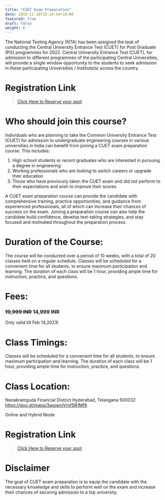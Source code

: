 ```yaml
---
title: "CUET Exam Preparation"
date: 2018-11-28T15:14:54+10:00
featured: true
draft: false
weight: 6
---
```

The National Testing Agency (NTA) has been assigned the task of conducting the Central University Entrance Test (CUET) for Post Graduate (PG) programmes for 2022. Central University Entrance Test (CUET), for admission to different programmes of the participating Central Universities, will provide a single window opportunity to the students to seek admission in these participating Universities / Institute(s) across the country.

# Registration Link
>[Click Here to Reserve your spot](https://wa.me/918919321064?text=I%20am%20interested%20in%20CUET%20Exam%20Preparation)


# Who should join this course?
Individuals who are planning to take the Common University Entrance Test (CUET) for admission to undergraduate engineering courses in various universities in India can benefit from joining a CUET exam preparation course. This includes:
1) High school students or recent graduates who are interested in pursuing a degree in engineering
2) Working professionals who are looking to switch careers or upgrade their education
3) Those who have previously taken the CUET exam and did not perform to their expectations and wish to improve their scores

A CUET exam preparation course can provide the candidate with comprehensive training, practice opportunities, and guidance from experienced professionals, all of which can increase their chances of success on the exam. Joining a preparation course can also help the candidate build confidence, develop test-taking strategies, and stay focused and motivated throughout the preparation process.

# Duration of the Course:
The course will be conducted over a period of 10 weeks, with a total of 20 classes held on a regular schedule. Classes will be scheduled for a convenient time for all students, to ensure maximum participation and learning. The duration of each class will be 1 hour, providing ample time for instruction, practice, and questions.

# Fees:
### ~~19,999 INR~~ **14,999 INR** 
Only valid till Feb 14,2023!

# Class Timings:
Classes will be scheduled for a convenient time for all students, to ensure maximum participation and learning. The duration of each class will be 1 hour, providing ample time for instruction, practice, and questions. 

# Class Location:
Nanakramguda
Financial District
Hyderabad, Telangana 500032
https://goo.gl/maps/3axoeniVrnfSR1Mf8

Online and Hybrid Mode

# Registration Link
>[Click Here to Reserve your spot](https://wa.me/918919321064?text=I%20am%20interested%20in%20CUET%20Exam%20Preparation)


# Disclaimer
The goal of CUET exam preparation is to equip the candidate with the necessary knowledge and skills to perform well on the exam and increase their chances of securing admission to a top university.

